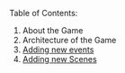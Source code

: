 Table of Contents:
1. About the Game
2. Architecture of the Game
3. [Adding new events](./making-new-events.md)
4. [Adding new Scenes](./making-new-scenes-and-rooms.md)
